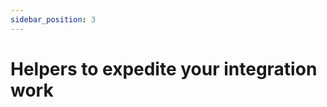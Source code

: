```yaml
---
sidebar_position: 3
---
```


# Helpers to expedite your integration work

<!--TODO add helpers details -->
